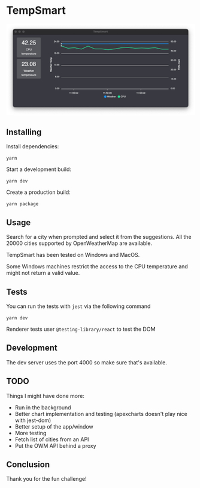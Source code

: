 # TempSmart

![TempSmart screenshot](./screenshot.png)

## Installing

Install dependencies:

```shell
yarn
```

Start a development build:

```shell
yarn dev
```

Create a production build:

```shell
yarn package
```

## Usage

Search for a city when prompted and select it from the suggestions.
All the 20000 cities supported by OpenWeatherMap are available.

TempSmart has been tested on Windows and MacOS.

Some Windows machines restrict the access to the CPU temperature and might not return a valid value.

## Tests

You can run the tests with `jest` via the following command

```shell
yarn dev
```

Renderer tests user `@testing-library/react` to test the DOM

## Development

The dev server uses the port 4000 so make sure that's available.

## TODO

Things I might have done more:

-   Run in the background
-   Better chart implementation and testing (apexcharts doesn't play nice with jest-dom)
-   Better setup of the app/window
-   More testing
-   Fetch list of cities from an API
-   Put the OWM API behind a proxy

## Conclusion

Thank you for the fun challenge!
